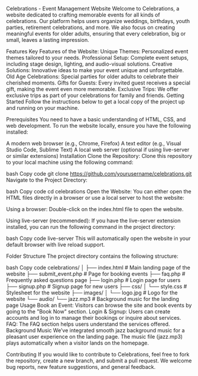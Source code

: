 Celebrations - Event Management Website
Welcome to Celebrations, a website dedicated to crafting memorable events for all kinds of celebrations. Our platform helps users organize weddings, birthdays, youth parties, retirement celebrations, and more. We also focus on creating meaningful events for older adults, ensuring that every celebration, big or small, leaves a lasting impression.

Features
Key Features of the Website:
Unique Themes: Personalized event themes tailored to your needs.
Professional Setup: Complete event setups, including stage design, lighting, and audio-visual solutions.
Creative Solutions: Innovative ideas to make your event unique and unforgettable.
Old Age Celebrations: Special parties for older adults to celebrate their cherished moments.
Gifts for Guests: Every invited guest receives a special gift, making the event even more memorable.
Exclusive Trips: We offer exclusive trips as part of your celebrations for family and friends.
Getting Started
Follow the instructions below to get a local copy of the project up and running on your machine.

Prerequisites
You need to have a basic understanding of HTML, CSS, and web development. To run the website locally, ensure you have the following installed:

A modern web browser (e.g., Chrome, Firefox)
A text editor (e.g., Visual Studio Code, Sublime Text)
A local web server (optional if using live-server or similar extensions)
Installation
Clone the Repository: Clone this repository to your local machine using the following command:

bash
Copy code
git clone https://github.com/yourusername/celebrations.git
Navigate to the Project Directory:

bash
Copy code
cd celebrations
Open the Website: You can either open the HTML files directly in a browser or use a local server to host the website:

Using a browser: Double-click on the index.html file to open the website.

Using live-server (recommended): If you have the live-server extension installed, you can run the following command in the project directory:

bash
Copy code
live-server
This will automatically open the website in your default browser with live reload support.

Folder Structure
The project directory contains the following structure:

bash
Copy code
celebrations/
│
├── index.html          # Main landing page of the website
├── submit_event.php    # Page for booking events
├── faq.php             # Frequently asked questions page
├── login.php           # Login page for users
├── signup.php          # Signup page for new users
├── css/
│   └── style.css       # Stylesheet for the website
├── images/
│   └── logo.jpg        # Logo for the website
└── audio/
    └── jazz.mp3        # Background music for the landing page
Usage
Book an Event: Visitors can browse the site and book events by going to the "Book Now" section.
Login & Signup: Users can create accounts and log in to manage their bookings or inquire about services.
FAQ: The FAQ section helps users understand the services offered.
Background Music
We’ve integrated smooth jazz background music for a pleasant user experience on the landing page. The music file (jazz.mp3) plays automatically when a visitor lands on the homepage.

Contributing
If you would like to contribute to Celebrations, feel free to fork the repository, create a new branch, and submit a pull request. We welcome bug reports, new feature suggestions, and general feedback.
